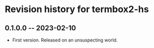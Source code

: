 # Revision history for termbox2-hs

## 0.1.0.0 -- 2023-02-10

* First version. Released on an unsuspecting world.
